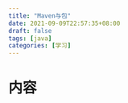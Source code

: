 ```yaml
---
title: "Maven与包"
date: 2021-09-09T22:57:35+08:00
draft: false
tags: [java]
categories: [学习]
---
```

# 内容


